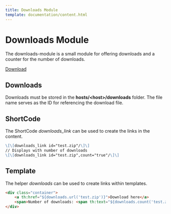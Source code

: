 ```yaml
---
title: Downloads Module
template: documentation/content.html
---
```


# Downloads Module

The downloads-module is a small module for offering downloads and a counter for the number of downloads.

[Download](https://github.com/thmarx/downloads-module/releases)

## Downloads

Downloads must be stored in the **hosts/\<host\>/downloads** folder. 
The file name serves as the ID for referencing the download file.

## ShortCode

The ShortCode *downloads\_link* can be used to create the links in the content.

```md
\[\[downloads_link id="test.zip"/\]\]
// Displays with number of downloads
\[\[downloads_link id="test.zip",count="true"/\]\]
```

## Template

The helper *downloads* can be used to create links within templates.

```html
<div class="container">
    <a th:href="${downloads.url('test.zip')}">Download here</a>
    <span>Number of downloads: <span th:text="${downloads.count('test.zip')}"></span></span>
</div>
```